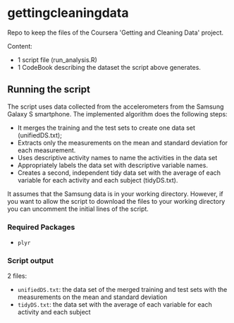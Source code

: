 # gettingcleaningdata
Repo to keep the files of the Coursera 'Getting and Cleaning Data' project.

Content:
* 1 script file (run_analysis.R)
* 1 CodeBook describing the dataset the script above generates.

## Running the script
The script uses data collected from the accelerometers from the Samsung Galaxy S smartphone. 
The implemented algorithm does the following steps:
* It merges the training and the test sets to create one data set (unifiedDS.txt);
* Extracts only the measurements on the mean and standard deviation for each measurement. 
* Uses descriptive activity names to name the activities in the data set
* Appropriately labels the data set with descriptive variable names. 
* Creates a second, independent tidy data set with the average of each variable for each activity and each subject (tidyDS.txt).

It assumes that the Samsung data is in your working directory. However, if you want to allow the script to download the files to your working directory you can uncomment the initial lines of the script. 

### Required Packages 
* `plyr`

### Script output
2 files:
* `unifiedDS.txt`: the data set of the merged training and test sets with the measurements on the mean and standard deviation
* `tidyDS.txt`: the data set with the average of each variable for each activity and each subject


